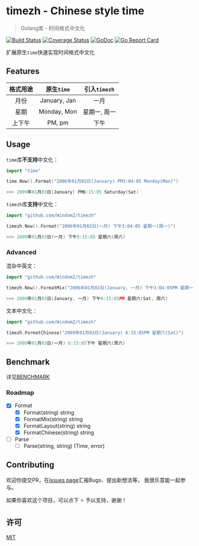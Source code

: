 # timezh - Chinese style time

> Golang库 - 时间格式中文化

[![Build Status](https://travis-ci.org/WindomZ/timezh.svg?branch=master)](https://travis-ci.org/WindomZ/timezh)
[![Coverage Status](https://coveralls.io/repos/github/WindomZ/timezh/badge.svg?branch=master)](https://coveralls.io/github/WindomZ/timezh?branch=master)
[![GoDoc](https://godoc.org/github.com/WindomZ/timezh?status.svg)](https://godoc.org/github.com/WindomZ/timezh)
[![Go Report Card](https://goreportcard.com/badge/github.com/WindomZ/timezh)](https://goreportcard.com/report/github.com/WindomZ/timezh)

扩展原生`time`快速实现时间格式中文化

## Features
|格式用途|原生`time`|引入`timezh`|
|:-----:|:-----:|:-----:|
|月份|January, Jan|一月|
|星期|Monday, Mon|星期一, 周一|
|上下午|PM, pm|下午|

## Usage
`time`库**不支持**中文化：
```go
import "time"

time.Now().Format("2006年01月02日(January) PM3:04:05 Monday(Mon)")

>>> 2009年01月03日(January) PM6:15:05 Saturday(Sat)
```

`timezh`库**支持**中文化：
```go
import "github.com/WindomZ/timezh"

timezh.Now().Format("2006年01月02日(一月) 下午3:04:05 星期一(周一)")

>>> 2009年01月03日(一月) 下午6:15:05 星期六(周六)
```

### Advanced
混杂中英文：
```go
import "github.com/WindomZ/timezh"

timezh.Now().FormatMix("2006年01月02日(January, 一月) 下午3:04:05PM 星期一(Mon, 周一)")

>>> 2009年01月03日(January, 一月) 下午6:15:05PM 星期六(Sat, 周六)
```

文本中文化：
```go
import "github.com/WindomZ/timezh"

timezh.FormatChinese("2009年01月03日(January) 6:15:05PM 星期六(Sat)")

>>> 2009年01月03日(一月) 6:15:05下午 星期六(周六)
```

## Benchmark
详见[BENCHMARK](BENCHMARK.md)

### Roadmap
- [x] Format
  - [x] Format(string) string
  - [x] FormatMix(string) string
  - [x] FormatLayout(string) string
  - [x] FormatChinese(string) string
- [ ] Parse
  - [ ] Parse(string, string) (Time, error)

## Contributing
欢迎你提交PR，在[issues page](https://github.com/WindomZ/timezh/issues)汇报Bugs、提出新想法等，
我很乐意能一起参与。

如果你喜欢这个项目，可以点下 :star: 予以支持，谢谢！

## 许可
[MIT](https://github.com/WindomZ/timezh/blob/master/LICENSE)
